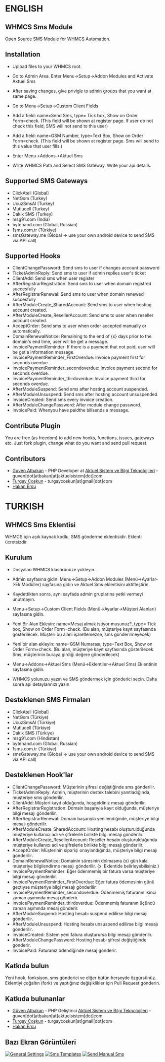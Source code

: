 ENGLISH
=======

WHMCS Sms Module
---------------

Open Source SMS Module for WHMCS Automation.

Installation
---------------

* Upload files to your WHMCS root.
* Go to Admin Area. Enter Menu->Setup->Addon Modules and Activate Aktuel Sms
* After saving changes, give privigle to admin groups that you want at same page.
* Go to Menu->Setup->Custom Client Fields
* Add a field: name=Send Sms, type= Tick box, Show on Order Form=check. (This field will be shown at register page. If user do not check this field, SMS will not send to this user)
* Add a field: name=GSM Number, type=Text Box, Show on Order Form=check. (This field will be shown at register page. Sms will send to this value that user fills.)

* Enter Menu->Addons->Aktuel Sms
* Write WHMCS Path and Select SMS Gateway. Write your api details.


Supported SMS Gateways
---------------

* ClickAtell (Global)
* NetGsm (Turkey)
* UcuzSmsAl (Turkey)
* Mutlucell (Turkey)
* Dakik SMS (Turkey)
* msg91.com (India)
* bytehand.com (Global, Russian)
* 1sms.com.tr (Türkiye)
* smsGateway.me (Global -> use your own android device to send SMS via API call)

Supported Hooks
---------------

* ClientChangePassword: Send sms to user if changes account password
* TicketAdminReply: Send sms to user if admin replies user's ticket
* ClientAdd: Send sms when user register
* AfterRegistrarRegistration: Send sms to user when domain registred succesfully
* AfterRegistrarRenewal: Send sms to user when domain renewed succesfully
* AfterModuleCreate_SharedAccount: Send sms to user when hosting account created.
* AfterModuleCreate_ResellerAccount: Send sms to user when reseller account created.
* AcceptOrder: Send sms to user when order accepted manually or automatically.
* DomainRenewalNotice: Remaining to the end of {x} days prior to the domain's end time, user will be get a message.
* InvoicePaymentReminder: If there is a payment that not paid, user will be get a information message.
* InvoicePaymentReminder_FirstOverdue: Invoice payment first for seconds overdue.
* InvoicePaymentReminder_secondoverdue: Invoice payment second for seconds overdue.
* InvoicePaymentReminder_thirdoverdue: Invoice payment third for seconds overdue.
* AfterModuleSuspend: Send sms after hosting account suspended. 
* AfterModuleUnsuspend: Send sms after hosting account unsuspended.
* InvoiceCreated: Send sms every invoice creation. 
* AfterModuleChangePassword: After module change password.
* InvoicePaid: Whenyou have paidthe billsends a message.

Contribute Plugin
---------------

You are free (as freedom) to add new hooks, functions, issues, gateways etc. Just fork plugin, change what do you want and send pull request.

Contributors
----------

* [Guven Atbakan](http://github.com/shibby) - PHP Developer at [Aktuel Sistem ve Bilgi Teknolojileri](http://www.aktuelsistem.com) - guven[dot]atbakan[at]aktuelsistem[dot]com
* [Turgay Coşkun](http://github.com/adalim61) - turgaycoskun[at]gmail[dot]com
* [Hakan Ersu](https://github.com/hakanersu)


TURKISH
=======

WHMCS Sms Eklentisi
---------------

WHMCS için açık kaynak kodlu, SMS gönderme eklentisidir. Eklenti ücretsizdir.

Kurulum
---------------

* Dosyaları WHMCS klasörünüze yükleyin.
* Admin sayfasına gidin. Menu->Setup->Addon Modules (Menü->Ayarlar->Ek Modüller) sayfasına gidin ve Aktuel Sms eklentisini aktifleştirin.
* Kaydettikten sonra, aynı sayfada admin gruplarına yetki vermeyi unutmayın.
* Menu->Setup->Custom Client Fields (Menü->Ayarlar->Müşteri Alanları) sayfasına gidin.
* Yeni Bir Alan Ekleyin: name=Mesaj almak istiyor musunuz?, type= Tick box, Show on Order Form=check. (Bu alan, müşteriye kayıt sayfasında gösterilecek. Müşteri bu alanı işaretlemezse, sms gönderilmeyecek)
* Yeni bir alan ekleyin: name=GSM Numarası, type=Text Box, Show on Order Form=check. (Bu alan, müşteriye kayıt sayfasında gösterilecek. Sms, müşterinin buraya girdiği değere gönderilecek)

* Menu->Addons->Aktuel Sms (Menü->Eklentiler->Aktuel Sms) Eklentinin sayfasına gidin.
* WHMCS yolunuzu yazın ve SMS göndermek için gönderici seçin. Daha sonra api detaylarınızı yazın.


Desteklenen SMS Firmaları
----------------------

* ClickAtell (Global)
* NetGsm (Türkiye)
* UcuzSmsAl (Türkiye)
* Mutlucell (Türkiye)
* Dakik SMS (Türkiye)
* msg91.com (Hindistan)
* bytehand.com (Global, Russian)
* 1sms.com.tr (Türkiye)
* smsGateway.me (Global -> use your own android device to send SMS via API call)


Desteklenen Hook'lar
---------------

* ClientChangePassword: Müşterinin şifresi değiştiğinde sms gönderilir.
* TicketAdminReply: Admin, müşterinin destek talebini yanıtladığında, müşteriye sms gönderilir.
* ClientAdd: Müşteri kayıt olduğunda, hoşgeldiniz mesajı gönderilir.
* AfterRegistrarRegistration: Domain başarıyla kayıt olduğunda, müşteriye bilgi mesajı gönderilir.
* AfterRegistrarRenewal: Domain başarıyla yenilendiğinde, müşteriye bilgi mesajı gönderilir.
* AfterModuleCreate_SharedAccount: Hosting hesabı oluşturulduğunda müşteriye kullanıcı adı ve şifrelerle birlikte bilgi mesajı gönderilir.
* AfterModuleCreate_ResellerAccount: Reseller hesabı oluşturulduğunda müşteriye kullanıcı adı ve şifrelerle birlikte bilgi mesajı gönderilir.
* AcceptOrder: Müşterinin siparişi onaylandığında, müşteriye bilgi mesajı gönderilir.
* DomainRenewalNotice: Domainin süresinin dolmasına {x} gün kala müşteriye bilgilendirme mesajı gönderilir. {x: Eklentide belirleyebilisiniz.)
* InvoicePaymentReminder: Eğer ödenmemiş bir fatura varsa müşteriye bilgi mesajı gönderilir.
* InvoicePaymentReminder_FirstOverdue: Eğer fatura ödemesinin günü geçtiyse müşteriye bilgi mesajı gönderilir.
* InvoicePaymentReminder_secondoverdue: Ödenmemiş faturanın ikinci zaman aşımında mesaj gönderir.
* InvoicePaymentReminder_thirdoverdue: Ödenmemiş faturanın üçüncü zaman aşımında mesaj gönderir.
* AfterModuleSuspend: Hosting hesabı suspend edilirse bilgi mesajı gönderilir. 
* AfterModuleUnsuspend: Hosting hesabı unsuspend edilirse bilgi mesajı gönderilir. 
* InvoiceCreated: Sistem yeni fatura oluşturursa bilgi mesajı gönderilir. 
* AfterModuleChangePassword: Hosting hesabı şifresi değiştiğinde gönderir.
* InvoicePaid: Faturanız ödendiğinde mesaj gönderir.

Katkıda bulun
---------------

Yeni hook, fonksiyon, sms gönderici ve diğer bütün herşeyde özgürsünüz. Eklentiyi çoğaltın (fork) ve yaptığınız değişiklikler için Pull Request gönderin.

Katkıda bulunanlar
----------

* [Güven Atbakan](http://github.com/shibby) - PHP Geliştirici  [Aktüel Sistem ve Bilgi Teknolojileri](http://www.aktuelsistem.com) - guven[dot]atbakan[at]aktuelsistem[dot]com
* [Turgay Coşkun](http://github.com/adalim61) - turgaycoskun[at]gmail[dot]com
* [Hakan Ersu](https://github.com/hakanersu)

Bazı Ekran Görüntüleri
--------------

[![General Settings](http://i.imgur.com/ai5e1hos.png)](http://i.imgur.com/ai5e1ho.png)
[![Sms Templates](http://i.imgur.com/PUksoY9s.png)](http://i.imgur.com/PUksoY9.png)
[![Send Manual Sms](http://i.imgur.com/EJNwpwIs.png)](http://i.imgur.com/EJNwpwI.png)



